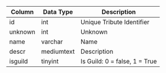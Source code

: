 | Column  | Data Type  | Description                   |
| ------- | ---------- | ----------------------------- |
| id      | int        | Unique Tribute Identifier     |
| unknown | int        | Unknown                       |
| name    | varchar    | Name                          |
| descr   | mediumtext | Description                   |
| isguild | tinyint    | Is Guild: 0 = false, 1 = True |